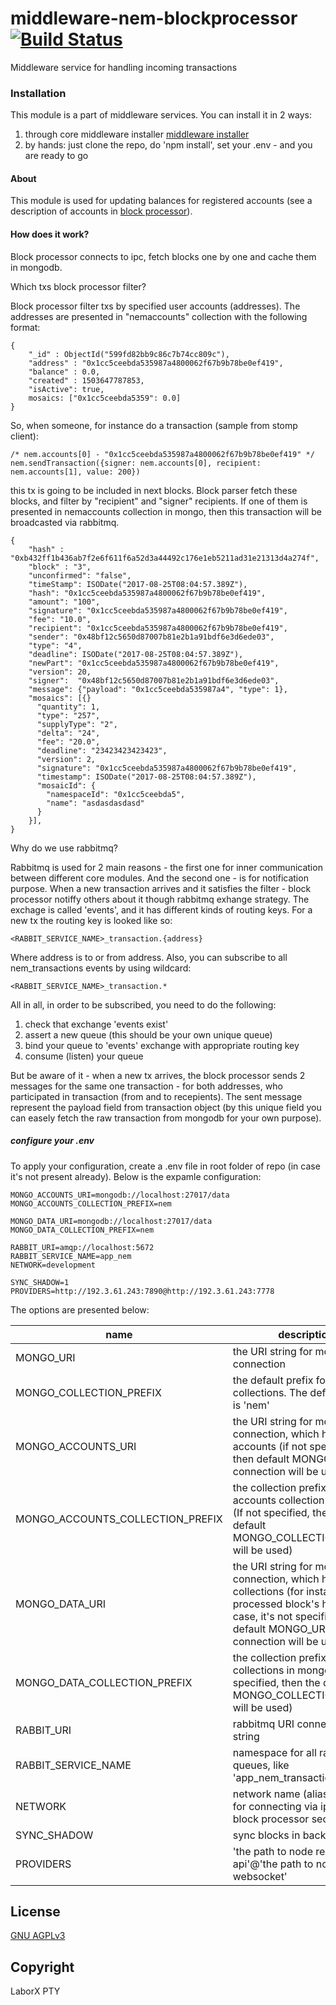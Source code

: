 # middleware-nem-blockprocessor [![Build Status](https://travis-ci.org/ChronoBank/middleware-nem-blockprocessor.svg?branch=master)](https://travis-ci.org/ChronoBank/middleware-nem-blockprocessor)

Middleware service for handling incoming transactions

### Installation

This module is a part of middleware services. You can install it in 2 ways:

1) through core middleware installer  [middleware installer](https://github.com/ChronoBank/middleware)
2) by hands: just clone the repo, do 'npm install', set your .env - and you are ready to go

#### About
This module is used for updating balances for registered accounts (see a description of accounts in [block processor](https://github.com/ChronoBank/middleware-nem-blockprocessor)).


#### How does it work?

Block processor connects to ipc, fetch blocks one by one and cache them in mongodb.

Which txs block processor filter?

Block processor filter txs by specified user accounts (addresses). The addresses are presented in "nemaccounts" collection with the following format:
```
{
    "_id" : ObjectId("599fd82bb9c86c7b74cc809c"),
    "address" : "0x1cc5ceebda535987a4800062f67b9b78be0ef419",
    "balance" : 0.0,
    "created" : 1503647787853,
    "isActive": true,
    mosaics: ["0x1cc5ceebda5359": 0.0]
}
```

So, when someone, for instance do a transaction (sample from stomp client):
```
/* nem.accounts[0] - "0x1cc5ceebda535987a4800062f67b9b78be0ef419" */
nem.sendTransaction({signer: nem.accounts[0], recipient: nem.accounts[1], value: 200})
```

this tx is going to be included in next blocks. Block parser fetch these blocks, and filter by "recipient" and "signer" recipients.
If one of them is presented in nemaccounts collection in mongo, then this transaction will be broadcasted via rabbitmq.

```
{
    "hash" : "0xb432ff1b436ab7f2e6f611f6a52d3a44492c176e1eb5211ad31e21313d4a274f",
    "block" : "3",
    "unconfirmed": "false",
    "timeStamp": ISODate("2017-08-25T08:04:57.389Z"),
    "hash": "0x1cc5ceebda535987a4800062f67b9b78be0ef419",
    "amount": "100",
    "signature": "0x1cc5ceebda535987a4800062f67b9b78be0ef419",
    "fee": "10.0",
    "recipient": "0x1cc5ceebda535987a4800062f67b9b78be0ef419",
    "sender": "0x48bf12c5650d87007b81e2b1a91bdf6e3d6ede03",
    "type": "4",
    "deadline": ISODate("2017-08-25T08:04:57.389Z"),
    "newPart": "0x1cc5ceebda535987a4800062f67b9b78be0ef419",
    "version": 20,
    "signer":  "0x48bf12c5650d87007b81e2b1a91bdf6e3d6ede03",
    "message": {"payload": "0x1cc5ceebda535987a4", "type": 1},
    "mosaics": [{}
      "quantity": 1,
      "type": "257",      
      "supplyType": "2",
      "delta": "24",
      "fee": "20.0",
      "deadline": "23423423423423",
      "version": 2,
      "signature": "0x1cc5ceebda535987a4800062f67b9b78be0ef419",
      "timestamp": ISODate("2017-08-25T08:04:57.389Z"),
      "mosaicId": {
        "namespaceId": "0x1cc5ceebda5",
        "name": "asdasdasdasd"
      }
    }],
}
```

Why do we use rabbitmq?


Rabbitmq is used for 2 main reasons - the first one for inner communication between different core modules. And the second one - is for notification purpose. When a new transaction arrives and it satisfies the filter - block processor notiffy others about it though rabbitmq exhange strategy. The exchage is called 'events', and it has different kinds of routing keys. For a new tx the routing key is looked like so:

```
<RABBIT_SERVICE_NAME>_transaction.{address}
```
Where address is to or from address. Also, you can subscribe to all nem_transactions events by using wildcard:
```
<RABBIT_SERVICE_NAME>_transaction.*
```

All in all, in order to be subscribed, you need to do the following:
1) check that exchange 'events exist'
2) assert a new queue (this should be your own unique queue)
3) bind your queue to 'events' exchange with appropriate routing key
4) consume (listen) your queue


But be aware of it - when a new tx arrives, the block processor sends 2 messages for the same one transaction - for both addresses, who participated in transaction (from and to recepients). The sent message represent the payload field from transaction object (by this unique field you can easely fetch the raw transaction from mongodb for your own purpose).



##### сonfigure your .env

To apply your configuration, create a .env file in root folder of repo (in case it's not present already).
Below is the expamle configuration:

```
MONGO_ACCOUNTS_URI=mongodb://localhost:27017/data
MONGO_ACCOUNTS_COLLECTION_PREFIX=nem

MONGO_DATA_URI=mongodb://localhost:27017/data
MONGO_DATA_COLLECTION_PREFIX=nem

RABBIT_URI=amqp://localhost:5672
RABBIT_SERVICE_NAME=app_nem
NETWORK=development

SYNC_SHADOW=1
PROVIDERS=http://192.3.61.243:7890@http://192.3.61.243:7778
```

The options are presented below:

| name | description|
| ------ | ------ |
| MONGO_URI   | the URI string for mongo connection
| MONGO_COLLECTION_PREFIX   | the default prefix for all mongo collections. The default value is 'nem'
| MONGO_ACCOUNTS_URI   | the URI string for mongo connection, which holds users accounts (if not specified, then default MONGO_URI connection will be used)
| MONGO_ACCOUNTS_COLLECTION_PREFIX   | the collection prefix for accounts collection in mongo (If not specified, then the default MONGO_COLLECTION_PREFIX will be used)
| MONGO_DATA_URI   | the URI string for mongo connection, which holds data collections (for instance, processed block's height). In case, it's not specified, then default MONGO_URI connection will be used)
| MONGO_DATA_COLLECTION_PREFIX   | the collection prefix for data collections in mongo (If not specified, then the default MONGO_COLLECTION_PREFIX will be used)
| RABBIT_URI   | rabbitmq URI connection string
| RABBIT_SERVICE_NAME   | namespace for all rabbitmq queues, like 'app_nem_transaction'
| NETWORK   | network name (alias)- is used for connecting via ipc (see block processor section)
| SYNC_SHADOW   | sync blocks in background
| PROVIDERS   | 'the path to node rest api'@'the path to node websocket'

License
----
 [GNU AGPLv3](LICENSE)

Copyright
----
LaborX PTY